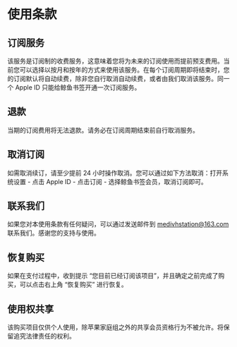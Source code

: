 # 使用条款

## 订阅服务
该服务是订阅制的收费服务，这意味着您将为未来的订阅使用而提前预支费用。当前您可以选择以按月和按年的方式来使用该服务。在每个订阅周期即将结束时，您的订阅默认将自动续费，除非您自行取消自动续费，或者由我们取消该服务。同一个 Apple ID 只能给鲸鱼书签开通一次订阅服务。

## 退款

当期的订阅费用将无法退款。请务必在订阅周期结束前自行取消服务。

## 取消订阅

如需取消续订，请至少提前 24 小时操作取消。您可以通过如下方法取消：打开系统设置 - 点击 Apple ID - 点击订阅 - 选择鲸鱼书签会员，取消订阅即可。

## 联系我们

如果您对本使用条款有任何疑问，可以通过发送邮件到 medivhstation@163.com 联系我们。感谢您的支持与使用。

## 恢复购买

如果在支付过程中，收到提示 “您目前已经订阅该项目”，并且确定之前完成了购买，可以点击右上角 “恢复购买” 进行恢复。

## 使用权共享

该购买项目仅供个人使用，除苹果家庭组之外的共享会员资格行为不被允许。将保留追究法律责任的权利。